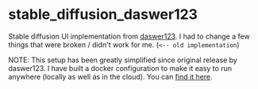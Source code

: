 # stable_diffusion_daswer123
Stable diffusion UI implementation from [daswer123](https://github.com/daswer123/stable-diffusion-colab). I had to change a few things that were broken / didn't work for me. (`<-- old implementation`)

NOTE: This setup has been greatly simplified since original release by daswer123. I have built a docker configuration to make it easy to run anywhere (locally as well as in the cloud). You can [find it here](https://github.com/achaiah/stable_diffusion_docker).
